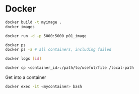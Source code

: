 
# Docker


```bash
docker build -t myimage .
docker images

docker run -d -p 5000:5000 p01_image
```

```bash
docker ps
docker ps -a # all containers, including failed
```

```bash
docker logs [id]
```

```bash 
docker cp <container_id>:/path/to/useful/file /local-path
```

Get into a container
```bash
docker exec -it <mycontainer> bash
```